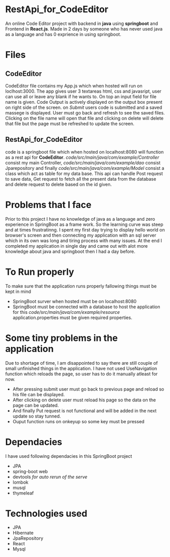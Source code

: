 # RestApi_for_CodeEditor
An online Code Editor project with backend in **java** using **springboot** and Frontend in **React.js**. Made in 2 days by someone who has never used java as a language and has 0 exprience in using springboot.

# Files

## CodeEditor
CodeEditor file contains my App.js which when hosted will run on loclhost:3000. The app gives user 3 textareas html, css and javasript, user can use all or leave any blank if he wants to. On top an input field for file name is given. Code Output is actively displayed on the output box present on right side of the screen. on *Submit* users code is submitted and a saved massege is displayed. User must go back and refresh to see the saved files. Clicking on the file name will open that file and clicking on delete will delete that file but the page must be refreshed to update the screen.

## RestApi_for_CodeEditor
code is a springboot file which when hosted on localhost:8080 will function as a rest api for **CodeEditor**. 
*code/src/main/java/com/example/Controller* consist my main Controller, *code/src/main/java/com/example/dao* consist Jparepository and finally 
*code/src/main/java/com/example/Model* consist a class which act as table for my data base. This api can handle Post request to save data, Get request to fetch all the present data from the database and delete request to delete based on the id given.

# Problems that I face
Prior to this project I have no knowledge of java as a language and zero experience in SpringBoot as a frame work. So the learning curve was steep and at times frustratinng. I spent my first day trying to display hello world on browser's screen and then connecting my application with an sql server which in its own was long and tiring process with many issues. At the end I completed my application in single day and came out with alot more knowledge about java and springboot then I had a day before.

# To Run properly
To make sure that the application runs properly fallowing things must be kept in mind
- SpringBoot surver when hosted must be on localhost:8080
- SpringBoot must be connected with a database to host the application for this *code/src/main/java/com/example/resource* application.properties must be given required properties.

# Some tiny problems in the application
Due to shortage of time, I am disappointed to say there are still couple of small unfinished things in the application.
I have not used UseNavigation function which reloads the page, so user has to do it manually atleast for now.
- After pressing submit user must go back to previous page and reload so his file can be displayed.
- After clicking on delete user must reload his page so the data on the page can be updated.
- And finally Put request is not functional and will be added in the next update so stay tunned.
- Ouput function runs on onkeyup so some key must be pressed

# Dependacies 
I have used following dependacies in this SpringBoot project
- JPA
- spring-boot web
- devtools *for auto rerun of the serve*
- lombok
- musql
- thymeleaf

# Technologies used
- JPA
- Hibernate
- JpaRepository
- React
- Mysql